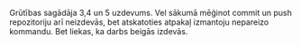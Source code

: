 Grūtības sagādāja 3,4 un 5 uzdevums.
Vel sākumā mēģinot commit un push repozitoriju arī neizdevās, bet atskatoties atpakaļ izmantoju nepareizo kommandu.
Bet liekas, ka darbs beigās izdevās.